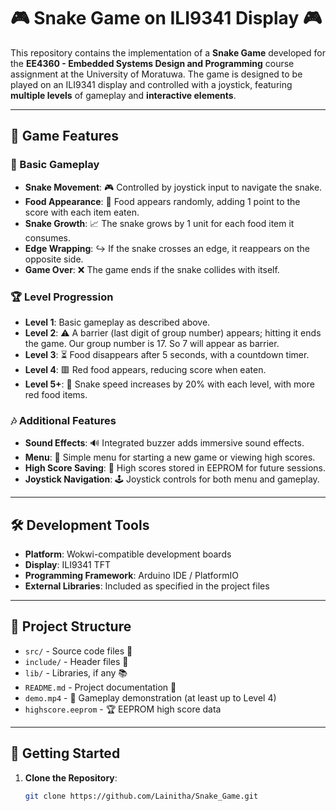 # 🎮 Snake Game on ILI9341 Display 🎮

This repository contains the implementation of a **Snake Game** developed for the **EE4360 - Embedded Systems Design and Programming** course assignment at the University of Moratuwa. The game is designed to be played on an ILI9341 display and controlled with a joystick, featuring **multiple levels** of gameplay and **interactive elements**. 

---

## 🚀 Game Features

### 🐍 Basic Gameplay
- **Snake Movement**: 🎮 Controlled by joystick input to navigate the snake.
- **Food Appearance**: 🍏 Food appears randomly, adding 1 point to the score with each item eaten.
- **Snake Growth**: 📈 The snake grows by 1 unit for each food item it consumes.
- **Edge Wrapping**: ↪️ If the snake crosses an edge, it reappears on the opposite side.
- **Game Over**: ❌ The game ends if the snake collides with itself.

### 🏆 Level Progression
- **Level 1**: Basic gameplay as described above.
- **Level 2**: ⚠️ A barrier (last digit of group number) appears; hitting it ends the game. Our group number is 17. So 7 will appear as barrier.
- **Level 3**: ⏳ Food disappears after 5 seconds, with a countdown timer.
- **Level 4**: 🟥 Red food appears, reducing score when eaten.
- **Level 5+**: 🐍 Snake speed increases by 20% with each level, with more red food items.

### 🎶 Additional Features
- **Sound Effects**: 🔊 Integrated buzzer adds immersive sound effects.
- **Menu**: 📜 Simple menu for starting a new game or viewing high scores.
- **High Score Saving**: 💾 High scores stored in EEPROM for future sessions.
- **Joystick Navigation**: 🕹️ Joystick controls for both menu and gameplay.

---

## 🛠️ Development Tools

- **Platform**: Wokwi-compatible development boards
- **Display**: ILI9341 TFT
- **Programming Framework**: Arduino IDE / PlatformIO
- **External Libraries**: Included as specified in the project files

-----

## 📁 Project Structure

- `src/` - Source code files 📂
- `include/` - Header files 📄
- `lib/` - Libraries, if any 📚
- `README.md` - Project documentation 📜
- `demo.mp4` - 🎥 Gameplay demonstration (at least up to Level 4)
- `highscore.eeprom` - 🏆 EEPROM high score data

-------

## 🚀 Getting Started

1. **Clone the Repository**:
   ```bash
   git clone https://github.com/Lainitha/Snake_Game.git